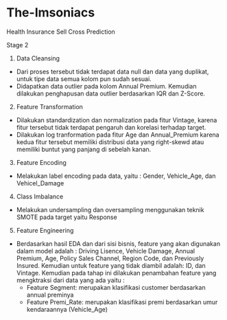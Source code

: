 # The-Imsoniacs
Health Insurance Sell Cross Prediction

Stage 2
1. Data Cleansing
  * Dari proses tersebut tidak terdapat data null dan data yang duplikat, untuk tipe data semua kolom pun sudah sesuai. 
  * Didapatkan data outlier pada kolom Annual Premium. Kemudian dilakukan penghapusan data outlier berdasarkan IQR dan Z-Score.

2. Feature Transformation
  * Dilakukan standardization dan normalization pada fitur Vintage, karena fitur tersebut tidak terdapat pengaruh dan korelasi terhadap target.
  * Dilakukan log tranformation pada fitur Age dan Annual_Premium karena kedua fitur tersebut memiliki distribusi data yang right-skewd atau memiliki buntut yang panjang di sebelah kanan.

3. Feature Encoding
  * Melakukan label encoding pada data, yaitu : Gender, Vehicle_Age, dan Vehicel_Damage
 
4. Class Imbalance
  * Melakukan undersampling dan oversampling menggunakan teknik SMOTE pada target yaitu Response

5. Feature Engineering
  * Berdasarkan hasil EDA dan dari sisi bisnis, feature yang akan digunakan dalam model adalah : Driving Lisence, Vehicle Damage, Annual Premium, Age, Policy Sales Channel, Region Code, dan Previously Insured. Kemudian untuk feature yang tidak diambil adalah: ID, dan Vintage. Kemudian pada tahap ini dilakukan penambahan feature yang mengktraksi dari data yang ada yaitu :
    * Feature Segment: merupakan klasifikasi customer berdasarkan annual preminya
    * Feature Premi_Rate: merupakan klasifikasi premi berdasarkan umur kendaraannya (Vehicle_Age)
